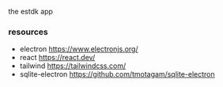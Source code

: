 the estdk app

### resources

- electron https://www.electronjs.org/
- react https://react.dev/
- tailwind https://tailwindcss.com/
- sqlite-electron https://github.com/tmotagam/sqlite-electron
